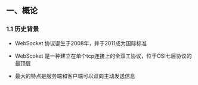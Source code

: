 ## 一、概论

### 1.1 历史背景

- WebSocket 协议诞生于2008年，并于2011成为国际标准

- WebScoket 是一种建立在单个tcp连接上的全双工协议，位于OSI七层协议的最顶层

- 最大的特点是服务端和客户端可以双向主动发送信息


